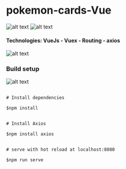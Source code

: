 # pokemon-cards-Vue 
![alt text](https://www.animatedimages.org/data/media/1446/animated-pokemon-image-0095.gif) 
![alt text](https://www.animatedimages.org/data/media/1446/animated-pokemon-image-0020.gif)

#### Technologies: VueJs - Vuex - Routing - axios
![alt text](https://www.animatedimages.org/data/media/1446/animated-pokemon-image-0098.gif)


### Build setup 

![alt text](https://www.animatedimages.org/data/media/1446/animated-pokemon-image-0027.gif)
```

# Install dependencies

$npm install


# Install Axios

$npm install axios


# serve with hot reload at localhost:8080

$npm run serve
```

